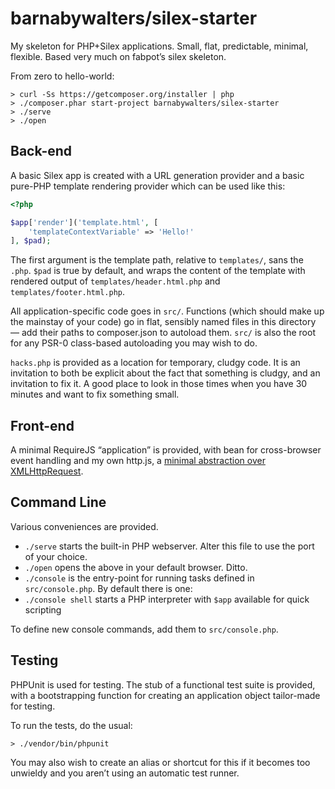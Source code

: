 # barnabywalters/silex-starter

My skeleton for PHP+Silex applications. Small, flat, predictable, minimal, flexible. Based very much on fabpot’s silex skeleton.

From zero to hello-world:

    > curl -Ss https://getcomposer.org/installer | php
    > ./composer.phar start-project barnabywalters/silex-starter
    > ./serve
    > ./open

## Back-end

A basic Silex app is created with a URL generation provider and a basic pure-PHP template rendering provider which can be used like this:

```php
<?php

$app['render']('template.html', [
    'templateContextVariable' => 'Hello!'
], $pad);
```

The first argument is the template path, relative to `templates/`, sans the `.php`. `$pad` is true by default, and wraps the content of the template with rendered output of `templates/header.html.php` and `templates/footer.html.php`.

All application-specific code goes in `src/`. Functions (which should make up the mainstay of your code) go in flat, sensibly named files in this directory — add their paths to composer.json to autoload them. `src/` is also the root for any PSR-0 class-based autoloading you may wish to do.

`hacks.php` is provided as a location for temporary, cludgy code. It is an invitation to both be explicit about the fact that something is cludgy, and an invitation to fix it. A good place to look in those times when you have 30 minutes and want to fix something small.

## Front-end

A minimal RequireJS “application” is provided, with bean for cross-browser event handling and my own http.js, a [minimal abstraction over XMLHttpRequest](http://waterpigs.co.uk/articles/a-minimal-javascript-http-abstraction/).

## Command Line

Various conveniences are provided.

* `./serve` starts the built-in PHP webserver. Alter this file to use the port of your choice.
* `./open` opens the above in your default browser. Ditto.
* `./console` is the entry-point for running tasks defined in `src/console.php`. By default there is one:
* `./console shell` starts a PHP interpreter with `$app` available for quick scripting

To define new console commands, add them to `src/console.php`.

## Testing

PHPUnit is used for testing. The stub of a functional test suite is provided, with a bootstrapping function for creating an application object tailor-made for testing.

To run the tests, do the usual:

    > ./vendor/bin/phpunit

You may also wish to create an alias or shortcut for this if it becomes too unwieldy and you aren’t using an automatic test runner.
